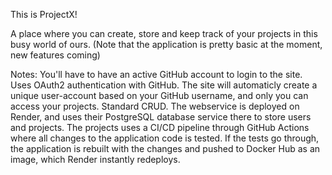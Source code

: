This is ProjectX!

A place where you can create, store and keep track of your projects in this busy world of ours.
(Note that the application is pretty basic at the moment, new features coming)

Notes:
You'll have to have an active GitHub account to login to the site.
Uses OAuth2 authentication with GitHub.
The site will automaticly create a unique user-account based on your GitHub username, and only you can access your projects.
Standard CRUD.
The webservice is deployed on Render, and uses their PostgreSQL database service there to store users and projects.
The projects uses a CI/CD pipeline through GitHub Actions where all changes to the application code is tested.
If the tests go through, the application is rebuilt with the changes and pushed to Docker Hub as an image, which Render instantly redeploys.
